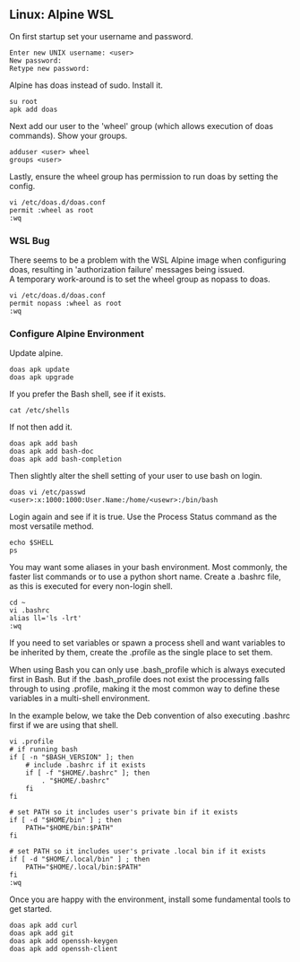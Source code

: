 
## Linux: Alpine WSL
On first startup set your username and password.  
```
Enter new UNIX username: <user>
New password:
Retype new password:
```
Alpine has doas instead of sudo.  Install it.     
```
su root
apk add doas
```
Next add our user to the 'wheel' group (which allows execution of doas commands).  Show your groups.  
```
adduser <user> wheel
groups <user>
```
Lastly, ensure the wheel group has permission to run doas by setting the config.   
```
vi /etc/doas.d/doas.conf
permit :wheel as root
:wq
```
  
### WSL Bug
There seems to be a problem with the WSL Alpine image when configuring doas, resulting in 'authorization failure' messages being issued.  
A temporary work-around is to set the wheel group as nopass to doas.  
```
vi /etc/doas.d/doas.conf
permit nopass :wheel as root
:wq
```
  
### Configure Alpine Environment
Update alpine.
```
doas apk update
doas apk upgrade
```
If you prefer the Bash shell, see if it exists.  
```
cat /etc/shells
```
If not then add it.  
```
doas apk add bash
doas apk add bash-doc
doas apk add bash-completion
```
Then slightly alter the shell setting of your user to use bash on login. 
```
doas vi /etc/passwd
<user>:x:1000:1000:User.Name:/home/<usewr>:/bin/bash
```
Login again and see if it is true.  Use the Process Status command as the most versatile method.  
```
echo $SHELL
ps
```
You may want some aliases in your bash environment.  Most commonly, the faster list commands or to use a python short name.  Create a .bashrc file, as this is executed for every non-login shell.  
```
cd ~
vi .bashrc
alias ll='ls -lrt'
:wq
```
If you need to set variables or spawn a process shell and want variables to be inherited by them, create the .profile as the single place to set them.  

When using Bash you can only use .bash_profile which is always executed first in Bash.  But if the .bash_profile does not exist the processing falls through to using .profile, making it the most common way to define these variables in a multi-shell environment.   

In the example below, we take the Deb convention of also executing .bashrc first if we are using that shell.
```
vi .profile
# if running bash
if [ -n "$BASH_VERSION" ]; then
    # include .bashrc if it exists
    if [ -f "$HOME/.bashrc" ]; then
        . "$HOME/.bashrc"
    fi
fi

# set PATH so it includes user's private bin if it exists
if [ -d "$HOME/bin" ] ; then
    PATH="$HOME/bin:$PATH"
fi

# set PATH so it includes user's private .local bin if it exists
if [ -d "$HOME/.local/bin" ] ; then
    PATH="$HOME/.local/bin:$PATH"
fi
:wq
```
Once you are happy with the environment, install some fundamental tools to get started.  
```
doas apk add curl
doas apk add git
doas apk add openssh-keygen
doas apk add openssh-client
```